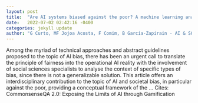 ```yaml
---
layout: post
title:  "Are AI systems biased against the poor? A machine learning analysis using Word2Vec and GloVe embeddings"
date:   2022-07-02 02:42:16 -0400
categories: jekyll update
author: "G Curto, MF Jojoa Acosta, F Comim, B Garcia-Zapirain - AI & SOCIETY, 2022"
---
```

Among the myriad of technical approaches and abstract guidelines proposed to the topic of AI bias, there has been an urgent call to translate the principle of fairness into the operational AI reality with the involvement of social sciences specialists to analyse the context of specific types of bias, since there is not a generalizable solution. This article offers an interdisciplinary contribution to the topic of AI and societal bias, in particular against the poor, providing a conceptual framework of the …
Cites: ‪CommonsenseQA 2.0: Exposing the Limits of AI through Gamification‬  